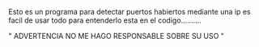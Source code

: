   Esto es un programa para detectar puertos habiertos mediante una ip es facil de usar todo para entenderlo esta en el codigo..........

" ADVERTENCIA NO ME HAGO RESPONSABLE SOBRE SU USO "

